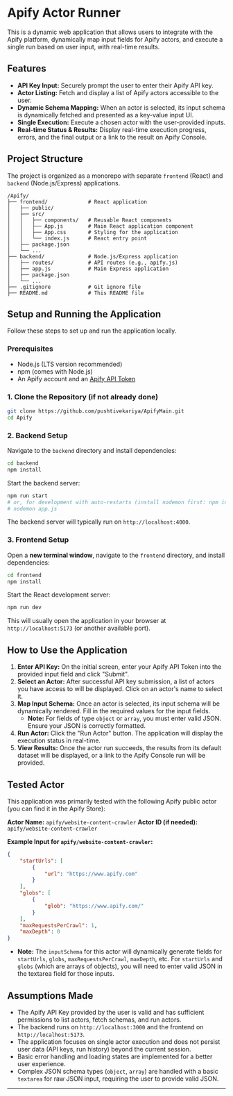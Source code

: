 # Apify Actor Runner

This is a dynamic web application that allows users to integrate with the Apify platform, dynamically map input fields for Apify actors, and execute a single run based on user input, with real-time results.

## Features

-   **API Key Input:** Securely prompt the user to enter their Apify API key.
-   **Actor Listing:** Fetch and display a list of Apify actors accessible to the user.
-   **Dynamic Schema Mapping:** When an actor is selected, its input schema is dynamically fetched and presented as a key-value input UI.
-   **Single Execution:** Execute a chosen actor with the user-provided inputs.
-   **Real-time Status & Results:** Display real-time execution progress, errors, and the final output or a link to the result on Apify Console.

## Project Structure

The project is organized as a monorepo with separate `frontend` (React) and `backend` (Node.js/Express) applications.

```
/Apify/
├── frontend/             # React application
│   ├── public/
│   ├── src/
│   │   ├── components/   # Reusable React components
│   │   ├── App.js        # Main React application component
│   │   ├── App.css       # Styling for the application
│   │   └── index.js      # React entry point
│   ├── package.json
│   └── ...
├── backend/              # Node.js/Express application
│   ├── routes/           # API routes (e.g., apify.js)
│   ├── app.js            # Main Express application
│   ├── package.json
│   └── ...
├── .gitignore            # Git ignore file
├── README.md             # This README file
```

## Setup and Running the Application

Follow these steps to set up and run the application locally.

### Prerequisites

-   Node.js (LTS version recommended)
-   npm (comes with Node.js)
-   An Apify account and an [Apify API Token](https://console.apify.com/account/api-token)

### 1. Clone the Repository (if not already done)

```bash
git clone https://github.com/pushtivekariya/ApifyMain.git
cd Apify
```

### 2. Backend Setup

Navigate to the `backend` directory and install dependencies:

```bash
cd backend
npm install
```

Start the backend server:

```bash
npm run start
# or, for development with auto-restarts (install nodemon first: npm install -g nodemon)
# nodemon app.js
```

The backend server will typically run on `http://localhost:4000`.

### 3. Frontend Setup

Open a **new terminal window**, navigate to the `frontend` directory, and install dependencies:

```bash
cd frontend
npm install
```

Start the React development server:

```bash
npm run dev
```

This will usually open the application in your browser at `http://localhost:5173` (or another available port).

## How to Use the Application

1.  **Enter API Key:** On the initial screen, enter your Apify API Token into the provided input field and click "Submit".
2.  **Select an Actor:** After successful API key submission, a list of actors you have access to will be displayed. Click on an actor's name to select it.
3.  **Map Input Schema:** Once an actor is selected, its input schema will be dynamically rendered. Fill in the required values for the input fields.
    *   **Note:** For fields of type `object` or `array`, you must enter valid JSON. Ensure your JSON is correctly formatted.
4.  **Run Actor:** Click the "Run Actor" button. The application will display the execution status in real-time.
5.  **View Results:** Once the actor run succeeds, the results from its default dataset will be displayed, or a link to the Apify Console run will be provided.

## Tested Actor

This application was primarily tested with the following Apify public actor (you can find it in the Apify Store):

**Actor Name:** `apify/website-content-crawler`
**Actor ID (if needed):** `apify/website-content-crawler`

**Example Input for `apify/website-content-crawler`:**

```json
{
    "startUrls": [
        {
            "url": "https://www.apify.com"
        }
    ],
    "globs": [
        {
            "glob": "https://www.apify.com/"
        }
    ],
    "maxRequestsPerCrawl": 1,
    "maxDepth": 0
}
```

*   **Note:** The `inputSchema` for this actor will dynamically generate fields for `startUrls`, `globs`, `maxRequestsPerCrawl`, `maxDepth`, etc. For `startUrls` and `globs` (which are arrays of objects), you will need to enter valid JSON in the textarea field for those inputs.

## Assumptions Made

-   The Apify API Key provided by the user is valid and has sufficient permissions to list actors, fetch schemas, and run actors.
-   The backend runs on `http://localhost:3000` and the frontend on `http://localhost:5173`.
-   The application focuses on single actor execution and does not persist user data (API keys, run history) beyond the current session.
-   Basic error handling and loading states are implemented for a better user experience.
-   Complex JSON schema types (`object`, `array`) are handled with a basic `textarea` for raw JSON input, requiring the user to provide valid JSON.

--- 